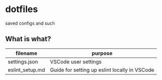 # dotfiles
saved configs and such

## What is what?
|filename   |purpose   |
|---|---|
|settings.json   |VSCode user settings   |
|eslint_setup.md   |Guide for setting up eslint locally in VSCode   |
